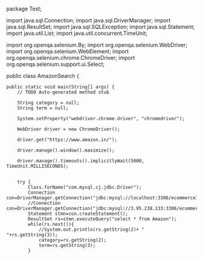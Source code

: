 package Test;

import java.sql.Connection;
import java.sql.DriverManager;
import java.sql.ResultSet;
import java.sql.SQLException;
import java.sql.Statement;
import java.util.List;
import java.util.concurrent.TimeUnit;

import org.openqa.selenium.By;
import org.openqa.selenium.WebDriver;
import org.openqa.selenium.WebElement;
import org.openqa.selenium.chrome.ChromeDriver;
import org.openqa.selenium.support.ui.Select;

public class AmazonSearch {

	public static void main(String[] args) {
		// TODO Auto-generated method stub
		
		String category = null;
		String term = null;
		
		System.setProperty("webdriver.chrome.driver", "chromedriver");
		
		WebDriver driver = new ChromeDriver();
		
		driver.get("https://www.amazon.in/");
		
		driver.manage().window().maximize();
		
		driver.manage().timeouts().implicitlyWait(5000, TimeUnit.MILLISECONDS);
		
		
		try {
			Class.forName("com.mysql.cj.jdbc.Driver");
			Connection con=DriverManager.getConnection("jdbc:mysql://localhost:3306/ecommerce1","root","root");
			//Connection con=DriverManager.getConnection("jdbc:mysql://3.95.238.133:3306/ecommerce","root","root");
			Statement stmn=con.createStatement();
			ResultSet rs=stmn.executeQuery("select * from Amazon");
			while(rs.next()){
				//System.out.println(rs.getString(2)+ " "+rs.getString(3));
				category=rs.getString(2);
				term=rs.getString(3);
			}
		
